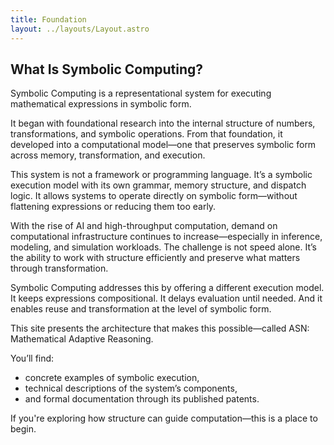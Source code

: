 ```yaml
---
title: Foundation
layout: ../layouts/Layout.astro
---
```


## What Is Symbolic Computing?

Symbolic Computing is a representational system for executing mathematical expressions in symbolic form.

It began with foundational research into the internal structure of numbers, transformations, and symbolic operations. From that foundation, it developed into a computational model—one that preserves symbolic form across memory, transformation, and execution.

This system is not a framework or programming language. It’s a symbolic execution model with its own grammar, memory structure, and dispatch logic. It allows systems to operate directly on symbolic form—without flattening expressions or reducing them too early.

With the rise of AI and high-throughput computation, demand on computational infrastructure continues to increase—especially in inference, modeling, and simulation workloads. The challenge is not speed alone. It’s the ability to work with structure efficiently and preserve what matters through transformation.

Symbolic Computing addresses this by offering a different execution model. It keeps expressions compositional. It delays evaluation until needed. And it enables reuse and transformation at the level of symbolic form.

This site presents the architecture that makes this possible—called ASN: Mathematical Adaptive Reasoning.

You’ll find:
- concrete examples of symbolic execution,
- technical descriptions of the system’s components,
- and formal documentation through its published patents.

If you're exploring how structure can guide computation—this is a place to begin.
